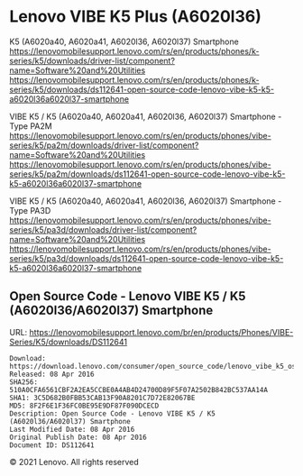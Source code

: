 Lenovo VIBE K5 Plus (A6020l36)
==============================

K5 (A6020a40, A6020a41, A6020l36, A6020l37) Smartphone
https://lenovomobilesupport.lenovo.com/rs/en/products/phones/k-series/k5/downloads/driver-list/component?name=Software%20and%20Utilities
https://lenovomobilesupport.lenovo.com/rs/en/products/phones/k-series/k5/downloads/ds112641-open-source-code-lenovo-vibe-k5-k5-a6020l36a6020l37-smartphone

VIBE K5 / K5 (A6020a40, A6020a41, A6020l36, A6020l37) Smartphone - Type PA2M
https://lenovomobilesupport.lenovo.com/rs/en/products/phones/vibe-series/k5/pa2m/downloads/driver-list/component?name=Software%20and%20Utilities
https://lenovomobilesupport.lenovo.com/rs/en/products/phones/vibe-series/k5/pa2m/downloads/ds112641-open-source-code-lenovo-vibe-k5-k5-a6020l36a6020l37-smartphone

VIBE K5 / K5 (A6020a40, A6020a41, A6020l36, A6020l37) Smartphone - Type PA3D
https://lenovomobilesupport.lenovo.com/rs/en/products/phones/vibe-series/k5/pa3d/downloads/driver-list/component?name=Software%20and%20Utilities
https://lenovomobilesupport.lenovo.com/rs/en/products/phones/vibe-series/k5/pa3d/downloads/ds112641-open-source-code-lenovo-vibe-k5-k5-a6020l36a6020l37-smartphone

Open Source Code - Lenovo VIBE K5 / K5 (A6020l36/A6020l37) Smartphone
---------------------------------------------------------------------

URL: https://lenovomobilesupport.lenovo.com/br/en/products/Phones/VIBE-Series/K5/downloads/DS112641

    Download: https://download.lenovo.com/consumer/open_source_code/lenovo_vibe_k5_osc_201604.tar.gz
    Released: 08 Apr 2016
    SHA256: 510A0CFA6561CBF2A2EA5CCBE0A4AB4D24700D89F5F07A2502B842BC537AA14A
    SHA1: 3C5D682B0FBB53CAB13F90A8201C7D72E82067BE
    MD5: 8F2F6E1F36FC0BE95E9DF87F090DCECD
    Description: Open Source Code - Lenovo VIBE K5 / K5 (A6020l36/A6020l37) Smartphone 
    Last Modified Date: 08 Apr 2016
    Original Publish Date: 08 Apr 2016
    Document ID: DS112641

© 2021 Lenovo. All rights reserved
